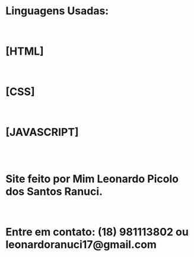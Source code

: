 <h1>Linguagens Usadas:</h1>
<br><h1>[HTML]</h1>
<br><h1>[CSS]</h1>
<br><h1>[JAVASCRIPT]</h1>
<br>
<br><h1>Site feito por Mim Leonardo Picolo dos Santos Ranuci.</h1>
<br><h1>Entre em contato: (18) 981113802 ou leonardoranuci17@gmail.com</h1>
